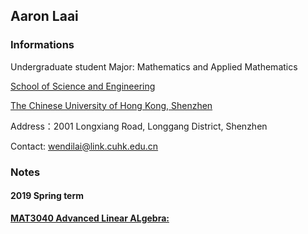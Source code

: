 ## Aaron Laai

### Informations
Undergraduate student
Major: Mathematics and Applied Mathematics 

[School of Science and Engineering](http://sse.cuhk.edu.cn/en) 

[The Chinese University of Hong Kong, Shenzhen](http://www.cuhk.edu.cn/en) 

Address：2001 Longxiang Road, Longgang District, Shenzhen 

Contact: wendilai@link.cuhk.edu.cn 

### Notes
#### 2019 Spring term
[**MAT3040 Advanced Linear ALgebra:**](https://github.com/AaronLaai/aaronlaai.github.io/raw/master/MAT3040_notes.pdf)


